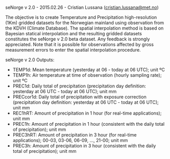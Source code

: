 seNorge v 2.0 - 2015.02.26 - Cristian Lussana (cristian.lussana@met.no)

The objective is to create Temperature and Precipitation high-resolution (1Km) gridded datasets for the Norwegian mainland using observation from the KDVH (Climate Database).
The spatial interpolation method is based on Bayesian statical interpolation and the resulting gridded datasets constitutes the seNorge v 2.0 beta dataset.
Any feedback is strongly appreciated.
Note that it is possible for observations affected by gross measurement errors to enter the spatial interpolation procedure.

seNorge v 2.0 Outputs:
- TEMP1d: Mean temperature (yesterday at 06 - today at 06 UTC); unit ºC
- TEMP1h: Air temperature at time of observation (hourly sampling rate); unit ºC
- PREC1d: Daily total of precipitation (precipitation day definition: yesterday at 06 UTC - today at 06 UTC); unit mm
- PRECcor1d: Daily total of precipitation with exposure correction (precipitation day definition: yesterday at 06 UTC - today at 06 UTC); unit mm
- REC1hRT: Amount of precipitation in 1 hour (for real-time applications); unit mm
- PREC1h: Amount of precipitation in 1 hour (consistent with the daily total of precipitation); unit mm
- PREC3hRT: Amount of precipitation in 3 hour (for real-time applications); 00-03, 03-06, 06-09, …, 21-00; unit mm
- PREC3h: Amount of precipitation in 3 hour (consistent with the daily total of precipitation); unit mm
